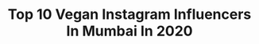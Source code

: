 ---
title: Top 10 Vegan Instagram Influencers In Mumbai In 2020
description: >-
  Find top vegan Instagram influencers in Mumbai in 2020. Most popular hashtags: #indianfood #vegan #india #foodie.
platform: Instagram
profiles:
  - username: "ingenious_foodie"
    fullname: >-
      Keshanth
    location: "India"
    followers: 19403
    engagement: 1420
    commentsToLikes: 0.017336
    id: ck6u25yuepwv70j71h7hoarbx
    verified: false
    hashtags: "#biryani, #pondicherry, #savefromcorona, #kabab"
  - username: "niti_jaipur_homefood"
    fullname: >-
      CookwithNiti
    location: "India"
    followers: 26177
    engagement: 344
    commentsToLikes: 0.109529
    id: ck6uewocqti620j71mxdlpy3p
    verified: false
    hashtags: "#panipuri, #paobhaji, #mumbaidiaries, #vegan"
  - username: "peachy_vibe"
    fullname: >-
      PV BY JESIKA • TWINKLE  JAIN
    location: "India"
    followers: 104578
    engagement: 88
    commentsToLikes: 0.039812
    id: ck55kg15hz7xz0i11etosvls6
    verified: false
    hashtags: "#plankchallenge, #homechallenge, #boardgames, #friendsforever"
  - username: "eat_travel_click"
    fullname: >-
      Eat Travel Click™️
    location: "India"
    followers: 18967
    engagement: 191
    commentsToLikes: 0.048660
    id: ck0w3tyeiv9hi0i19wdy5r9a0
    verified: false
    hashtags: "#dimsum, #illgrammers, #kindcomments, #broccoli"
  - username: "lifefromlens"
    fullname: >-
      Life From Lens
    location: "India"
    followers: 31637
    engagement: 147
    commentsToLikes: 0.019106
    id: ck15sqy6nedsj0i19ms3xgr23
    verified: false
    hashtags: "#gujratifood, #follow4follow, #mumbaifoodblogger, #delhite"
  - username: "kolhapur_survey"
    fullname: >-
      Kolhapur Survey
    location: "India"
    followers: 38585
    engagement: 670
    commentsToLikes: 0.006065
    id: ck55lg56s1hmb0i11z7r0xk9y
    verified: false
    hashtags: "#nikonasia, #seekolhapurmyway, #bhaaratchitra, #vegetarianrecipes"
  - username: "faim_bong"
    fullname: >-
      Kolkata Food Blogger | Anindya
    location: "India"
    followers: 5202
    engagement: 1298
    commentsToLikes: 0.046731
    id: ck5cfhmzlmz1h0i118fkbekvf
    verified: false
    hashtags: "#nrcuccbccccc, #refreshing, #dayizdaytodayzqpostz, #foodphotography"
  - username: "rohanhingorani"
    fullname: >-
      rohan 👑
    location: "India"
    followers: 266700
    engagement: 598
    commentsToLikes: 0.003003
    id: ck0w5uzrx5k8g0i199s1zwy0x
    verified: true
    hashtags: "#fresh, #swarovski, #evoque, #design"
  - username: "prettylilthingss1"
    fullname: >-
      Sarah T
    location: "India"
    followers: 63851
    engagement: 121
    commentsToLikes: 0.084788
    id: ck15tile2i9e30i19y53ayea4
    verified: false
    hashtags: "#mentalhoodonzee5, #lifequotestagram, #equalresponsibilities, #equalpartner"
  - username: "akankshajindal08"
    fullname: >-
      Akanksha Jindal
    location: "India"
    followers: 45381
    engagement: 81
    commentsToLikes: 0.059827
    id: ck0ucpjw6hgvv0i19o7xqinkp
    verified: true
    hashtags: "#stayhome, #throwback, #playwithcolor, #happyme"
---